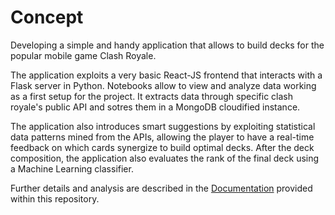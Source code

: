 # Concept
Developing a simple and handy application that allows to build decks for the popular mobile game Clash Royale.

The application exploits a very basic React-JS frontend that interacts with a Flask server in Python. Notebooks allow to view and analyze data working as a first setup for the project. It extracts data through specific clash royale's public API and sotres them in a MongoDB cloudified instance.

The application also introduces smart suggestions by exploiting statistical data patterns mined from the APIs, allowing the player to have a real-time feedback on which cards synergize to build optimal decks. After the deck composition, the application also evaluates the rank of the final deck using a Machine Learning classifier.

Further details and analysis are described in the [Documentation](Documentation.pdf) provided within this repository.